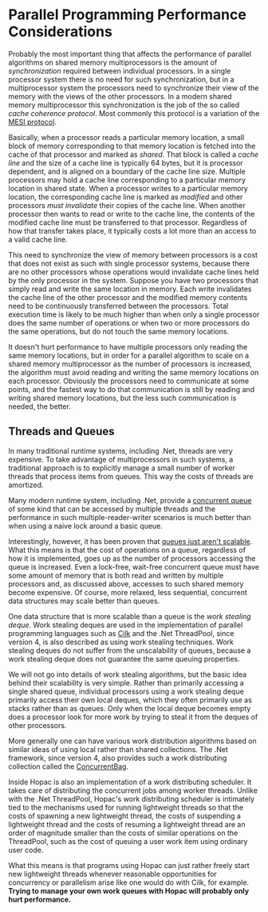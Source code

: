 Parallel Programming Performance Considerations
===============================================

Probably the most important thing that affects the performance of parallel
algorithms on shared memory multiprocessors is the amount of *synchronization*
required between individual processors.  In a single processor system there is
no need for such synchronization, but in a multiprocessor system the processors
need to synchronize their view of the memory with the views of the other
processors.  In a modern shared memory multiprocessor this synchronization is
the job of the so called *cache coherence protocol*.  Most commonly this
protocol is a variation of the
[MESI protocol](http://en.wikipedia.org/wiki/MESI_protocol).

Basically, when a processor reads a particular memory location, a small block of
memory corresponding to that memory location is fetched into the cache of that
processor and marked as *shared*.  That block is called a *cache line* and the
size of a cache line is typically 64 bytes, but it is processor dependent, and
is aligned on a boundary of the cache line size.  Multiple processors may hold a
cache line corresponding to a particular memory location in shared state.  When
a processor writes to a particular memory location, the corresponding cache line
is marked as *modified* and other processors *must invalidate* their copies of
the cache line.  When another processor then wants to read or write to the cache
line, the contents of the modified cache line must be transferred to that
processor.  Regardless of how that transfer takes place, it typically costs a
lot more than an access to a valid cache line.

This need to synchronize the view of memory between processors is a cost that
does not exist as such with single processor systems, because there are no other
processors whose operations would invalidate cache lines held by the only
processor in the system.  Suppose you have two processors that simply read and
write the same location in memory.  Each write invalidates the cache line of the
other processor and the modified memory contents need to be continuously
transferred between the processors.  Total execution time is likely to be much
higher than when only a single processor does the same number of operations or
when two or more processors do the same operations, but do not touch the same
memory locations.

It doesn't hurt performance to have multiple processors only reading the same
memory locations, but in order for a parallel algorithm to scale on a shared
memory multiprocessor as the number of processors is increased, the algorithm
must avoid reading and writing the same memory locations on each processor.
Obviously the processors need to communicate at some points, and the fastest way
to do that communication is still by reading and writing shared memory
locations, but the less such communication is needed, the better.

Threads and Queues
------------------

In many traditional runtime systems, including .Net, threads are very expensive.
To take advantage of multiprocessors in such systems, a traditional approach is
to explicitly manage a small number of worker threads that process items from
queues.  This way the costs of threads are amortized.

Many modern runtime system, including .Net, provide a
[concurrent queue](http://msdn.microsoft.com/en-us/library/dd267265%28v=vs.110%29.aspx)
of some kind that can be accessed by multiple threads and the performance in
such multiple-reader-writer scenarios is much better than when using a naive
lock around a basic queue.

Interestingly, however, it has been proven that
[queues just aren't scalable](http://concurrencyfreaks.blogspot.fi/2013_05_01_archive.html).
What this means is that the cost of operations on a queue, regardless of how it
is implemented, goes up as the number of processors accessing the queue is
increased.  Even a lock-free, wait-free concurrent queue must have some amount
of memory that is both read and written by multiple processors and, as discussed
above, accesses to such shared memory become expensive.  Of course, more
relaxed, less sequential, concurrent data structures may scale better than
queues.

One data structure that is more scalable than a queue is the *work stealing
deque*.  Work stealing deques are used in the implementation of parallel
programming languages such as
[Cilk](http://en.wikipedia.org/wiki/Cilk#Work-stealing) and the .Net ThreadPool,
since version 4, is also described as using work stealing techniques.  Work
stealing deques do not suffer from the unscalability of queues, because a work
stealing deque does not guarantee the same queuing properties.

We will not go into details of work stealing algorithms, but the basic idea
behind their scalability is very simple.  Rather than primarily accessing a
single shared queue, individual processors using a work stealing deque primarily
access their own local deques, which they often primarily use as stacks rather
than as queues.  Only when the local deque becomes empty does a processor look
for more work by trying to steal it from the deques of other processors.

More generally one can have various work distribution algorithms based on
similar ideas of using local rather than shared collections.  The .Net
framework, since version 4, also provides such a work distributing collection
called the
[ConcurrentBag](http://msdn.microsoft.com/en-us/library/dd381779%28v=vs.110%29.aspx).

Inside Hopac is also an implementation of a work distributing scheduler.  It
takes care of distributing the concurrent jobs among worker threads.  Unlike
with the .Net ThreadPool, Hopac's work distributing scheduler is intimately tied
to the mechanisms used for running lightweight threads so that the costs of
spawning a new lightweight thread, the costs of suspending a lightweight thread
and the costs of resuming a lightweight thread are an order of magnitude smaller
than the costs of similar operations on the ThreadPool, such as the cost of
queuing a user work item using ordinary user code.

What this means is that programs using Hopac can just rather freely start new
lightweight threads whenever reasonable opportunities for concurrency or
parallelism arise like one would do with Cilk, for example.  **Trying to manage
your own work queues with Hopac will probably only hurt performance.**
